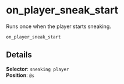 # on_player_sneak_start

Runs once when the player starts sneaking.

```fix
on_player_sneak_start
```


## Details

**Selector**: `sneaking player`<br>
**Position**: `@s`
